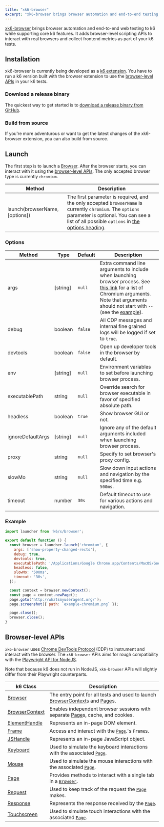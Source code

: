 ```yaml
---
title: "xk6-browser"
excerpt: "xk6-browser brings browser automation and end-to-end testing to k6 while supporting core k6 features. It allows you to interact with real browsers and collect frontend metrics as part of your k6 tests."
---
```


[xk6-browser](https://github.com/grafana/xk6-browser) brings browser automation and end-to-end web testing to k6 while supporting core k6 features. It adds browser-level scripting APIs to interact with real browsers and collect frontend metrics as part of your k6 tests.

## Installation

xk6-browser is currently being developed as a [k6 extension](/extensions). You have to run a k6 version built with the browser extension to use the [browser-level APIs](#browser-level-apis) in your k6 tests.

### Download a release binary

The quickest way to get started is to [download a release binary from GitHub](https://github.com/grafana/xk6-browser/releases).

### Build from source

If you're more adventurous or want to get the latest changes of the xk6-browser extension, you can also build from source. 

<InstallationInstructions extensionUrl="github.com/grafana/xk6-browser"/>

## Launch

The first step is to launch a [Browser](/javascript-api/xk6-browser/browser). After the browser starts, you can interact with it using the [browser-level APIs](#browser-level-apis). The only accepted browser type is currently `chromium`.

| Method                         | Description                                                                                                                                                                                                         |
|--------------------------------|---------------------------------------------------------------------------------------------------------------------------------------------------------------------------------------------------------------------|
| launch(browserName, [options]) | The first parameter is required, and the only accepted `browserName` is currently `chromium`. The `options` parameter is optional. You can see a list of all possible `options` in [the options heading](#options). |

### Options

| Method            | Type     | Default | Description                                                                                                                                                                                                                                                           |
|-------------------|----------|---------|-----------------------------------------------------------------------------------------------------------------------------------------------------------------------------------------------------------------------------------------------------------------------|
| args              | [string] | `null`  | Extra command line arguments to include when launching browser process. See [this link](https://peter.sh/experiments/chromium-command-line-switches/) for a list of Chromium arguments. Note that arguments should not start with `--` (see the [example](#example)). |
| debug             | boolean  | `false` | All CDP messages and internal fine grained logs will be logged if set to `true`.                                                                                                                                                                                      |
| devtools          | boolean  | `false` | Open up developer tools in the browser by default.                                                                                                                                                                                                                    |
| env               | [string] | `null`  | Environment variables to set before launching browser process.                                                                                                                                                                                                        |
| executablePath    | string   | `null`  | Override search for browser executable in favor of specified absolute path.                                                                                                                                                                                           |
| headless          | boolean  | `true`  | Show browser GUI or not.                                                                                                                                                                                                                                              |
| ignoreDefaultArgs | [string] | `null`  | Ignore any of the default arguments included when launching browser process.                                                                                                                                                                                          |
| proxy             | string   | `null`  | Specify to set browser's proxy config.                                                                                                                                                                                                                                |
| slowMo            | string   | `null`  | Slow down input actions and navigation by the specified time e.g. `500ms`.                                                                                                                                                                                            |
| timeout           | number   | `30s`   | Default timeout to use for various actions and navigation.                                                                                                                                                                                                            |

### Example

<CodeGroup labels={[]}>

<!-- eslint-skip -->

```javascript
import launcher from 'k6/x/browser';

export default function () {
  const browser = launcher.launch('chromium', {
    args: ['show-property-changed-rects'],
    debug: true,
    devtools: true,
    executablePath: '/Applications/Google Chrome.app/Contents/MacOS/Google Chrome',
    headless: false,
    slowMo: '500ms',
    timeout: '30s',
  });

  const context = browser.newContext();
  const page = context.newPage();
  page.goto('http://whatsmyuseragent.org/');
  page.screenshot({ path: `example-chromium.png` });

  page.close();
  browser.close();
}
```

</CodeGroup>

## Browser-level APIs

`xk6-browser` uses [Chrome DevTools Protocol](https://chromedevtools.github.io/devtools-protocol/) (CDP) to instrument and interact with the browser. The `xk6-browser` APIs aims for rough compatibility with the [Playwright API for NodeJS](https://playwright.dev/docs/api/class-playwright). 

Note that because k6 does not run in NodeJS, `xk6-browser` APIs will slightly differ from their Playwright counterparts.

| k6 Class                                                                | Description                                                                                                                                                     |
|-------------------------------------------------------------------------|-----------------------------------------------------------------------------------------------------------------------------------------------------------------|
| <BWIPT /> [Browser](/javascript-api/xk6-browser/browser/)               | The entry point for all tests and used to launch [BrowserContext](/javascript-api/xk6-browser/browsercontext/)s and [Page](/javascript-api/xk6-browser/page/)s. |
| <BWIPT /> [BrowserContext](/javascript-api/xk6-browser/browsercontext/) | Enables independent browser sessions with separate [Page](/javascript-api/xk6-browser/page/)s, cache, and cookies.                                              |
| <BWIPT /> [ElementHandle](/javascript-api/xk6-browser/elementhandle/)   | Represents an in-page DOM element.                                                                                                                              |
| <BWIPT /> [Frame](/javascript-api/xk6-browser/frame/)                   | Access and interact with the [`Page`](/javascript-api/xk6-browser/page/).'s `Frame`s.                                                                           |
| [JSHandle](/javascript-api/xk6-browser/jshandle)                        | Represents an in-page JavaScript object.                                                                                                                        |
| [Keyboard](/javascript-api/xk6-browser/keyboard/)                       | Used to simulate the keyboard interactions with the associated [`Page`](/javascript-api/xk6-browser/page/).                                                     |
| [Mouse](/javascript-api/xk6-browser/mouse/)                             | Used to simulate the mouse interactions with the associated [`Page`](/javascript-api/xk6-browser/page/).                                                        |
| <BWIPT /> [Page](/javascript-api/xk6-browser/page/)                     | Provides methods to interact with a single tab in a [`Browser`](/javascript-api/xk6-browser/browser/).                                                          |
| <BWIPT /> [Request](/javascript-api/xk6-browser/request/)               | Used to keep track of the request the [`Page`](/javascript-api/xk6-browser/page/) makes.                                                                        |
| <BWIPT /> [Response](/javascript-api/xk6-browser/response/)             | Represents the response received by the [`Page`](/javascript-api/xk6-browser/page/).                                                                            |
| [Touchscreen](/javascript-api/xk6-browser/touchscreen/)                 | Used to simulate touch interactions with the associated [`Page`](/javascript-api/xk6-browser/page/).                                                            |

